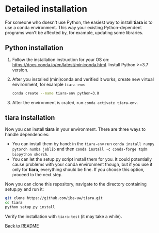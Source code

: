 # Detailed installation

For someone who doesn't use Python, the easiest way to install **tiara** is to use a conda environment.
This way your existing Python-dependent programs won't be affected by, for example, updating some libraries.

## Python installation

1. Follow the installation instruction for your OS on: https://docs.conda.io/en/latest/miniconda.html. 
Install Python >=3.7 version.

2. After you installed (mini)conda and verified it works, create new virtual environment, for example `tiara-env`:
    ```bash
    conda create --name tiara-env python=3.8
    ```
3. After the environment is crated, run `conda activate tiara-env`.

## **tiara** installation

Now you can install **tiara** in your environment. There are three ways to handle dependencies:
- You can install them by hand: in the `tiara-env` run `conda install numpy pytorch numba joblib` 
and then `conda install -c conda-forge tqdm biopython skorch`.
- You can let the setup.py script install them for you. 
It could potentially cause problems with your conda environment though, 
but if you use it only for **tiara**, everything should be fine. 
If you choose this option, proceed to the next step.

Now you can clone this repository, navigate to the directory containing setup.py and run it:

```bash
git clone https://github.com/ibe-uw/tiara.git
cd tiara
python setup.py install
```

Verify the installation with `tiara-test` (it may take a while).

[Back to README](README.md)

